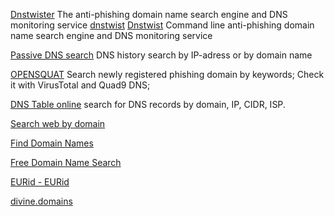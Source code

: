 
[Dnstwister](https://dnstwister.report/)
The anti-phishing domain name search engine and DNS monitoring service
[dnstwist](https://dnstwist.it/)
[Dnstwist](https://github.com/elceef/dnstwist)
Command line anti-phishing domain name search engine and DNS monitoring service

[Passive DNS search](https://passivedns.mnemonic.no/)
DNS history search by IP-adress or by domain name

[OPENSQUAT](https://github.com/atenreiro/opensquat)
Search newly registered phishing domain by keywords; Check it with VirusTotal and Quad9 DNS;

[DNS Table online](https://dnstable.com/)
search for DNS records by domain, IP, CIDR, ISP.

[Search web by domain](https://searchdns.netcraft.com/)

[Find Domain Names](https://dofo.com/)

[Free Domain Name Search](https://domaintyper.com/)

[EURid - EURid](https://eurid.eu/en/)

[divine.domains](https://divine.domains/)

